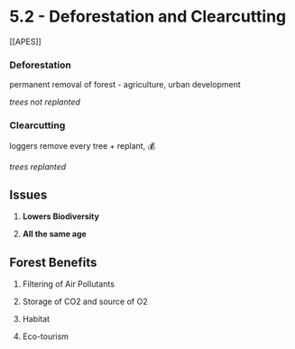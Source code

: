 # 5\.2 - Deforestation and Clearcutting

[[APES]]

### Deforestation

permanent removal of forest - agriculture, urban development

_trees not replanted_

### Clearcutting

loggers remove every tree + replant, :moneybag: 

_trees replanted_

## Issues

1. **Lowers Biodiversity**

2. **All the same age**

## Forest Benefits

1. Filtering of Air Pollutants

2. Storage of CO2 and source of O2

3. Habitat

4. Eco-tourism